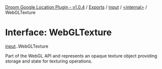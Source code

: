 [Droom Google Location Plugin - v1.0.4](../README.md) / [Exports](../modules.md) / [input](../modules/input.md) / [<internal\>](../modules/input._internal_.md) / WebGLTexture

# Interface: WebGLTexture

[input](../modules/input.md).[<internal>](../modules/input._internal_.md).WebGLTexture

Part of the WebGL API and represents an opaque texture object providing storage and state for texturing operations.
